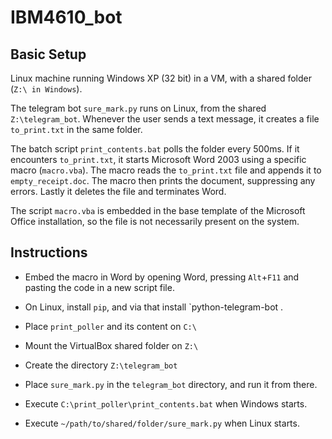 # IBM4610_bot

## Basic Setup

Linux machine running Windows XP (32 bit) in a VM, with a shared folder (`Z:\ in Windows`).

The telegram bot `sure_mark.py` runs on Linux, from the shared `Z:\telegram_bot`.
Whenever the user sends a text message, it creates a file `to_print.txt` in the same folder.

The batch script `print_contents.bat` polls the folder every 500ms.
If it encounters `to_print.txt`, it starts Microsoft Word 2003 using a specific macro (`macro.vba`).
The macro reads the `to_print.txt` file and appends it to `empty_receipt.doc`.
The macro then prints the document, suppressing any errors.
Lastly it deletes the file and terminates Word.

The script `macro.vba` is embedded in the base template of the Microsoft Office installation, so the file is not necessarily present on the system.

## Instructions

* Embed the macro in Word by opening Word, pressing `Alt`+`F11` and pasting the code in a new script file.

* On Linux, install `pip`, and via that install `python-telegram-bot .

* Place `print_poller` and its content on `C:\`

* Mount the VirtualBox shared folder on `Z:\`

* Create the directory `Z:\telegram_bot`

* Place `sure_mark.py` in the `telegram_bot` directory, and run it from there.

* Execute `C:\print_poller\print_contents.bat` when Windows starts.

* Execute `~/path/to/shared/folder/sure_mark.py` when Linux starts.
